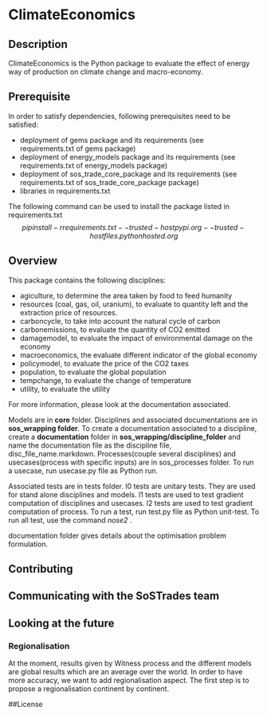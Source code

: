# ClimateEconomics


## Description
ClimateEconomics is the Python package to evaluate the effect of energy way of production on climate change and macro-economy.

## Prerequisite
In order to satisfy dependencies, following prerequisites need to be satisfied:
* deployment of gems package and its requirements (see requirements.txt of gems package)
* deployment of energy\_models package and its requirements (see requirements.txt of energy\_models package)
* deployment of sos\_trade\_core\_package and its requirements (see requirements.txt of sos\_trade\_core\_package package)
* libraries in requirements.txt

The following command can be used to install the package listed in requirements.txt
$$pip install -r requirements.txt --trusted-host pypi.org --trusted-host files.pythonhosted.org$$


## Overview

This package contains the following disciplines:
* agiculture, to determine the area taken by food to feed humanity
* resources (coal, gas, oil, uranium), to evaluate to quantity left and the extraction price of resources.
* carboncycle, to take into account the natural cycle of carbon
* carbonemissions, to evaluate the quantity of CO2 emitted
* damagemodel, to evaluate the impact of environmental damage on the economy
* macroeconomics, the evaluate different indicator of the global economy
* policymodel, to evaluate the price of the CO2 taxes
* population, to evaluate the global population
* tempchange, to evaluate the change of temperature
* utility, to evaluate the utility

For more information, please look at the documentation associated.

Models are in **core** folder. Disciplines and associated documentations are in **sos\_wrapping folder**.
To create a documentation associated to a discipline, create a **documentation** folder in **sos\_wrapping/discipline_folder** and name the documentation file as the discipline file, disc\_file\_name.markdown.
Processes(couple several disciplines) and usecases(process with specific inputs) are in sos\_processes folder. 
To run a usecase, run usecase.py file as Python run.

Associated tests are in tests folder.
l0 tests are unitary tests. They are used for stand alone disciplines and models.
l1 tests are used to test gradient computation of disciplines and usecases.
l2 tests are used to test gradient computation of process.
To run a test, run test.py file as Python unit-test.
To run all test, use the command *nose2* .

documentation folder gives details about the optimisation problem formulation.

## Contributing

## Communicating with the SoSTrades team

## Looking at the future

### Regionalisation

At the moment, results given by Witness process and the different models are global results which are an average over the world.
In order to have more accuracy, we want to add regionalisation aspect. The first step is to propose a regionalisation continent by continent.

##License